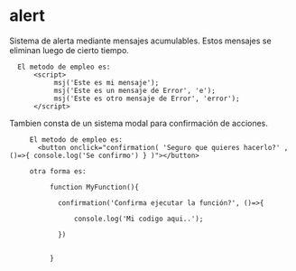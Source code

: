 # alert


   Sistema de alerta mediante mensajes acumulables. Estos mensajes se eliminan luego de cierto tiempo.
      
      El metodo de empleo es: 
          <script> 
               msj('Este es mi mensaje'); 
               msj('Este es un mensaje de Error', 'e');
               msj('Este es otro mensaje de Error', 'error');
          </script>
      
    
   
   Tambien consta de un sistema modal para confirmación de acciones.
   
         El metodo de empleo es: 
           <button onclick="confirmation( 'Seguro que quieres hacerlo?' , ()=>{ console.log('Se confirmo') } )"></button>
         
         otra forma es:
              
              function MyFunction(){
              
                confirmation('Confirma ejecutar la función?', ()=>{
                  
                    console.log('Mi codigo aqui..');
                    
                })
              
              
              }
          
